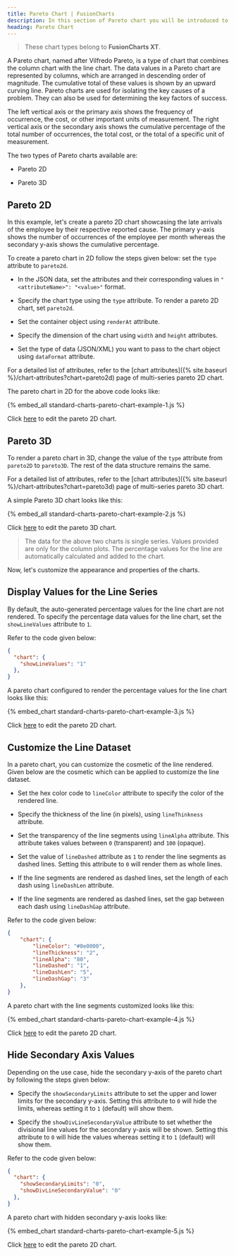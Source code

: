 ```yaml
---
title: Pareto Chart | FusionCharts
description: In this section of Pareto chart you will be introduced to the basics of the Pareto chart and how you can create a simple one.
heading: Pareto Chart
---
```


> These chart types belong to **FusionCharts XT**.

A Pareto chart, named after Vilfredo Pareto, is a type of chart that combines the column chart with the line chart. The data values in a Pareto chart are represented by columns, which are arranged in descending order of magnitude. The cumulative total of these values is shown by an upward curving line. Pareto charts are used for isolating the key causes of a problem. They can also be used for determining the key factors of success.

The left vertical axis or the primary axis shows the frequency of occurrence, the cost, or other important units of measurement. The right vertical axis or the secondary axis shows the cumulative percentage of the total number of occurrences, the total cost, or the total of a specific unit of measurement.

The two types of Pareto charts available are:

* Pareto 2D

* Pareto 3D

## Pareto 2D

In this example, let's create a pareto 2D chart showcasing the late arrivals of the employee by their respective reported cause. The primary y-axis shows the number of occurrences of the employee per month whereas the secondary y-axis shows the cumulative percentage.

To create a pareto chart in 2D follow the steps given below: set the `type` attribute to `pareto2d`.

* In the JSON data, set the attributes and their corresponding values in `"<attributeName>": "<value>"` format.

* Specify the chart type using the `type` attribute. To render a pareto 2D chart, set `pareto2d`.

* Set the container object using `renderAt` attribute.

* Specify the dimension of the chart using `width` and `height` attributes.

* Set the type of data (JSON/XML) you want to pass to the chart object using `dataFormat` attribute.

For a detailed list of attributes, refer to the [chart attributes]({% site.baseurl %}/chart-attributes?chart=pareto2d) page of multi-series pareto 2D chart.

The pareto chart in 2D for the above code looks like:

{% embed_all standard-charts-pareto-chart-example-1.js %}

Click [here](http://jsfiddle.net/fusioncharts/Qc4Gp/) to edit the pareto 2D chart.

## Pareto 3D

To render a pareto chart in 3D, change the value of the `type` attribute from `pareto2D` to `pareto3D`. The rest of the data structure remains the same.

For a detailed list of attributes, refer to the [chart attributes]({% site.baseurl %}/chart-attributes?chart=pareto3d) page of multi-series pareto 3D chart.

A simple Pareto 3D chart looks like this:

{% embed_all standard-charts-pareto-chart-example-2.js %}

Click [here](http://jsfiddle.net/fusioncharts/qEc4w/) to edit the pareto 3D chart.

> The data for the above two charts is single series. Values provided are only for the column plots. The percentage values for the line are automatically calculated and added to the chart.

Now, let's customize the appearance and properties of the charts. 

## Display Values for the Line Series

By default, the auto-generated percentage values for the line chart are not rendered. To specify the percentage data values for the line chart, set the `showLineValues` attribute to `1`. 

Refer to the code given below:

```json
{
  "chart": {
    "showLineValues": "1"
  },
}
```

A pareto chart configured to render the percentage values for the line chart looks like this:

{% embed_chart standard-charts-pareto-chart-example-3.js %}

Click [here](http://jsfiddle.net/fusioncharts/zr2mdz3t/) to edit the pareto 2D chart.

## Customize the Line Dataset

In a pareto chart, you can customize the cosmetic of the line rendered. Given below are the cosmetic which can be applied to customize the line dataset.

* Set the hex color code to `lineColor` attribute to specify the color of the rendered line.

* Specify the thickness of the line (in pixels), using `lineThinkness` attribute.

* Set the transparency of the line segments using `lineAlpha` attribute. This attribute takes values between `0` (transparent) and `100` (opaque).

* Set the value of `lineDashed` attribute as `1` to render the line segments as dashed lines. Setting this attribute to `0` will render them as whole lines.

* If the line segments are rendered as dashed lines, set the length of each dash using `lineDashLen` attribute.

* If the line segments are rendered as dashed lines, set the gap between each dash using `lineDashGap` attribute.

Refer to the code given below:

```json
{
    "chart": {
        "lineColor": "#8e0000",
        "lineThickness": "2",
        "lineAlpha": "80",
        "lineDashed": "1",
        "lineDashLen": "5",
        "lineDashGap": "3"
    },
}
```
A pareto chart with the line segments customized looks like this:

{% embed_chart standard-charts-pareto-chart-example-4.js %}

Click [here](http://jsfiddle.net/fusioncharts/nmf6af24/) to edit the pareto 2D chart.

## Hide Secondary Axis Values

Depending on the use case, hide the secondary y-axis of the pareto chart by following the steps given below:

* Specify the `showSecondaryLimits` attribute to set the upper and lower limits for the secondary y-axis. Setting this attribute to `0` will hide the limits, whereas setting it to `1` (default) will show them.

* Specify the `showDivLineSecondaryValue` attribute to set whether the divisional line values for the secondary y-axis will be shown. Setting this attribute to `0` will hide the values whereas setting it to `1` (default) will show them.

Refer to the code given below:

```json
{
  "chart": {
    "showSecondaryLimits": "0",
    "showDivLineSecondaryValue": "0"
  },
}
```
A pareto chart with hidden secondary y-axis looks like:

{% embed_chart standard-charts-pareto-chart-example-5.js %}

Click [here](http://jsfiddle.net/fusioncharts/zm25ufqu/) to edit the pareto 2D chart.